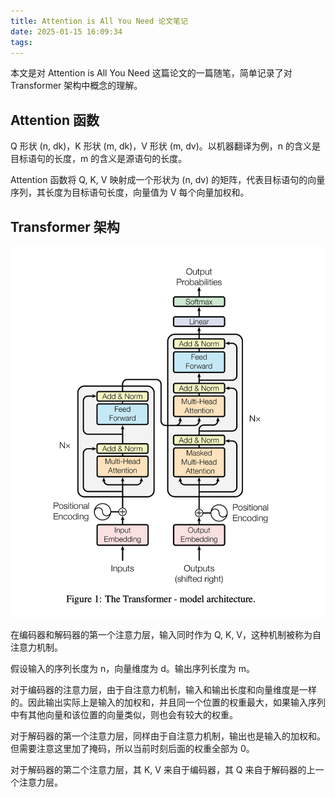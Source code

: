 ```yaml
---
title: Attention is All You Need 论文笔记
date: 2025-01-15 16:09:34
tags:
---
```


本文是对 Attention is All You Need 这篇论文的一篇随笔，简单记录了对 Transformer 架构中概念的理解。

## Attention 函数

Q 形状 (n, dk)，K 形状 (m, dk)，V 形状 (m, dv)。以机器翻译为例，n 的含义是目标语句的长度，m 的含义是源语句的长度。

Attention 函数将 Q, K, V 映射成一个形状为 (n, dv) 的矩阵，代表目标语句的向量序列，其长度为目标语句长度，向量值为 V 每个向量加权和。

## Transformer 架构

![架构](160934/image.png)

在编码器和解码器的第一个注意力层，输入同时作为 Q, K, V，这种机制被称为自注意力机制。

假设输入的序列长度为 n，向量维度为 d。输出序列长度为 m。

对于编码器的注意力层，由于自注意力机制，输入和输出长度和向量维度是一样的。因此输出实际上是输入的加权和，并且同一个位置的权重最大，如果输入序列中有其他向量和该位置的向量类似，则也会有较大的权重。

对于解码器的第一个注意力层，同样由于自注意力机制，输出也是输入的加权和。但需要注意这里加了掩码，所以当前时刻后面的权重全部为 0。

对于解码器的第二个注意力层，其 K, V 来自于编码器，其 Q 来自于解码器的上一个注意力层。